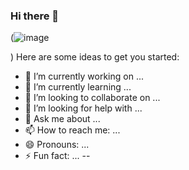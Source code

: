 ### Hi there 👋

(![image](https://user-images.githubusercontent.com/87413874/192076359-803804a6-c715-467a-ac43-f65906b2b7ab.png)

)
Here are some ideas to get you started:

- 🔭 I’m currently working on ...
- 🌱 I’m currently learning ...
- 👯 I’m looking to collaborate on ...
- 🤔 I’m looking for help with ...
- 💬 Ask me about ...
- 📫 How to reach me: ...
- 😄 Pronouns: ...
- ⚡ Fun fact: ...
--
